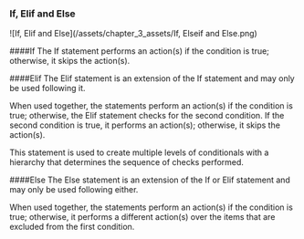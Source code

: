 ### If, Elif and Else
![If, Elif and Else](/assets/chapter_3_assets/If, Elseif and Else.png)

####If
The If statement performs an action(s) if the condition is true; otherwise, it skips the action(s).

####Elif
The Elif statement is an extension of the If statement and may only be used following it.

When used together, the statements perform an action(s) if the condition is true; otherwise, the Elif statement checks for the second condition. If the second condition is true, it performs an action(s); otherwise, it skips the action(s).

This statement is used to create multiple levels of conditionals with a hierarchy that determines the sequence of checks performed.

####Else
The Else statement is an extension of the If or Elif statement and may only be used following either. 

When used together, the statements perform an action(s) if the condition is true; otherwise, it performs a different action(s) over the items that are excluded from the first condition.
